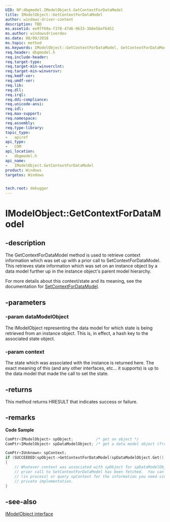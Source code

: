```yaml
---
UID: NF:dbgmodel.IModelObject.GetContextForDataModel
title: IModelObject::GetContextForDataModel
author: windows-driver-content
description: TBD
ms.assetid: ee97f69a-f378-47d6-9633-3b0e5bef6451
ms.author: windowsdriverdev
ms.date: 08/09/2018
ms.topic: method
ms.keywords: IModelObject::GetContextForDataModel, GetContextForDataModel, IModelObject.GetContextForDataModel, IModelObject::GetContextForDataModel, IModelObject.GetContextForDataModel
req.header: dbgmodel.h
req.include-header:
req.target-type:
req.target-min-winverclnt:
req.target-min-winversvr:
req.kmdf-ver:
req.umdf-ver:
req.lib:
req.dll:
req.irql: 
req.ddi-compliance:
req.unicode-ansi:
req.idl:
req.max-support:
req.namespace:
req.assembly:
req.type-library: 
topic_type: 
-	apiref
api_type: 
-	COM
api_location: 
-	dbgmodel.h
api_name: 
-	IModelObject.GetContextForDataModel
product: Windows
targetos: Windows


tech.root: debugger
---
```


# IModelObject::GetContextForDataModel


## -description

The GetContextForDataModel method is used to retrieve context information which was set up with a prior call to SetContextForDataModel. This retrieves state information which was set on an instance object by a data model further up in the instance object's parent model hierarchy. 

For more details about this context/state and its meaning, see the documentation for [SetContextForDataModel](nf-dbgmodel-imodelobject-setcontextfordatamodel.md). 


## -parameters

### -param dataModelObject

The IModelObject representing the data model for which state is being retrieved from an instance object. This is, in effect, a hash key to the associated state object.

### -param context
The state which was associated with the instance is returned here. The exact meaning of this (and any other interfaces, etc... it supports) is up to the data model that made the call to set the state.

## -returns
This method returns HRESULT that indicates success or failure.

## -remarks


**Code Sample**

```cpp
ComPtr<IModelObject> spObject;          /* get an object */
ComPtr<IModelObject> spDataModelObject; /* get a data model object (from an earlier AddParentModel or from GetParentModel, etc...) */

ComPtr<IUnknown> spContext;
if (SUCCEEDED(spObject->GetContextForDataModel(spDataModelObject.Get(), &spContext)))
{
    // Whatever context was associated with spObject for spDataModelObject through a 
    // prior call to SetContextForDataModel has been fetched.  You can static_cast 
    // (in process) or query spContext for the information you need since it is 
    // private implementation.
}
```

## -see-also

[IModelObject interface](nn-dbgmodel-imodelobject.md)
